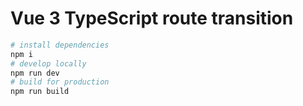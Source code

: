 # Vue 3 TypeScript route transition

```sh
# install dependencies
npm i
# develop locally
npm run dev
# build for production
npm run build
```
